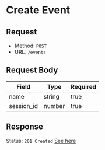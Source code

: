 # Create Event

## Request
- Method: `POST`
- URL: `/events`

## Request Body
| Field | Type | Required |
| ----- | ---- | -------- |
| name | string | true |
| session_id | number | true |

## Response
Status: `201 Created`
[See here](../../response/events.md)